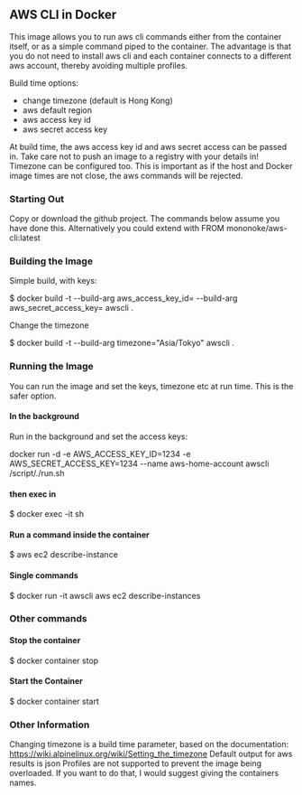 ## AWS CLI in Docker
This image allows you to run aws cli commands either from the container itself,
or as a simple command piped to the container. The advantage is that you do not 
need to install aws cli and each container connects to a different aws account, thereby 
avoiding multiple profiles.

Build time options:
 - change timezone (default is Hong Kong)
 - aws default region
 - aws access key id
 - aws secret access key

At build time, the aws access key id and aws secret access can be passed in. Take care not to
push an image to a registry with your details in! Timezone can be configured too. This is important as
if the host and Docker image times are not close, the aws commands will be rejected.

### Starting Out
Copy or download the github project. The commands below assume you have done this.
Alternatively you could extend with
FROM mononoke/aws-cli:latest

### Building the Image
Simple build, with keys:

$ docker build -t --build-arg aws_access_key_id=<id> --build-arg aws_secret_access_key=<key>  awscli .

Change the timezone

$ docker build -t --build-arg timezone="Asia/Tokyo" awscli .
 
### Running the Image
You can run the image and set the keys, timezone etc at run time. This is the safer option.

#### In the background
Run in the background and set the access keys:

docker run -d -e AWS_ACCESS_KEY_ID=1234 -e AWS_SECRET_ACCESS_KEY=1234 --name aws-home-account awscli /script/./run.sh

#### then exec in
$ docker exec -it <image-id> sh

#### Run a command inside the container
$ aws ec2 describe-instance

#### Single commands

$ docker run -it awscli aws ec2 describe-instances

### Other commands

#### Stop the container

$ docker container stop <container-id>


#### Start the Container

$ docker container start <container-id>


### Other Information
Changing timezone is a build time parameter, based on the documentation:
https://wiki.alpinelinux.org/wiki/Setting_the_timezone
Default output for aws results is json
Profiles are not supported to prevent the image being overloaded. If you want to do that, I would suggest
giving the containers names.
